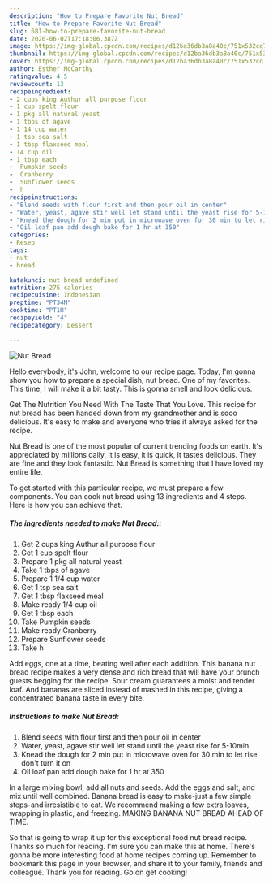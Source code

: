 ```yaml
---
description: "How to Prepare Favorite Nut Bread"
title: "How to Prepare Favorite Nut Bread"
slug: 681-how-to-prepare-favorite-nut-bread
date: 2020-06-02T17:18:06.387Z
image: https://img-global.cpcdn.com/recipes/d12ba36db3a8a40c/751x532cq70/nut-bread-recipe-main-photo.jpg
thumbnail: https://img-global.cpcdn.com/recipes/d12ba36db3a8a40c/751x532cq70/nut-bread-recipe-main-photo.jpg
cover: https://img-global.cpcdn.com/recipes/d12ba36db3a8a40c/751x532cq70/nut-bread-recipe-main-photo.jpg
author: Esther McCarthy
ratingvalue: 4.5
reviewcount: 13
recipeingredient:
- 2 cups king Authur all purpose flour
- 1 cup spelt flour
- 1 pkg all natural yeast
- 1 tbps of agave
- 1 14 cup water
- 1 tsp sea salt
- 1 tbsp flaxseed meal
- 14 cup oil
- 1 tbsp each
-  Pumpkin seeds
-  Cranberry
-  Sunflower seeds
-  h
recipeinstructions:
- "Blend seeds with flour first and then pour oil in center"
- "Water, yeast, agave stir well let stand until the yeast rise for 5-10min"
- "Knead the dough for 2 min put in microwave oven for 30 min to let rise don&#39;t turn it on"
- "Oil loaf pan add dough bake for 1 hr at 350"
categories:
- Resep
tags:
- nut
- bread

katakunci: nut bread undefined
nutrition: 275 calories
recipecuisine: Indonesian
preptime: "PT34M"
cooktime: "PT1H"
recipeyield: "4"
recipecategory: Dessert

---
```



![Nut Bread](https://img-global.cpcdn.com/recipes/d12ba36db3a8a40c/751x532cq70/nut-bread-recipe-main-photo.jpg)

Hello everybody, it's John, welcome to our recipe page. Today, I'm gonna show you how to prepare a special dish, nut bread. One of my favorites. This time, I will make it a bit tasty. This is gonna smell and look delicious.

Get The Nutrition You Need With The Taste That You Love. This recipe for nut bread has been handed down from my grandmother and is sooo delicious. It&#39;s easy to make and everyone who tries it always asked for the recipe.

Nut Bread is one of the most popular of current trending foods on earth. It's appreciated by millions daily. It is easy, it is quick, it tastes delicious. They are fine and they look fantastic. Nut Bread is something that I have loved my entire life.


To get started with this particular recipe, we must prepare a few components. You can cook nut bread using 13 ingredients and 4 steps. Here is how you can achieve that.

##### The ingredients needed to make Nut Bread::

1. Get 2 cups king Authur all purpose flour
1. Get 1 cup spelt flour
1. Prepare 1 pkg all natural yeast
1. Take 1 tbps of agave
1. Prepare 1 1/4 cup water
1. Get 1 tsp sea salt
1. Get 1 tbsp flaxseed meal
1. Make ready 1/4 cup oil
1. Get 1 tbsp each
1. Take  Pumpkin seeds
1. Make ready  Cranberry
1. Prepare  Sunflower seeds
1. Take  h


Add eggs, one at a time, beating well after each addition. This banana nut bread recipe makes a very dense and rich bread that will have your brunch guests begging for the recipe. Sour cream guarantees a moist and tender loaf. And bananas are sliced instead of mashed in this recipe, giving a concentrated banana taste in every bite. 

##### Instructions to make Nut Bread:

1. Blend seeds with flour first and then pour oil in center
1. Water, yeast, agave stir well let stand until the yeast rise for 5-10min
1. Knead the dough for 2 min put in microwave oven for 30 min to let rise don&#39;t turn it on
1. Oil loaf pan add dough bake for 1 hr at 350


In a large mixing bowl, add all nuts and seeds. Add the eggs and salt, and mix until well combined. Banana bread is easy to make-just a few simple steps-and irresistible to eat. We recommend making a few extra loaves, wrapping in plastic, and freezing. MAKING BANANA NUT BREAD AHEAD OF TIME. 

So that is going to wrap it up for this exceptional food nut bread recipe. Thanks so much for reading. I'm sure you can make this at home. There's gonna be more interesting food at home recipes coming up. Remember to bookmark this page in your browser, and share it to your family, friends and colleague. Thank you for reading. Go on get cooking!
